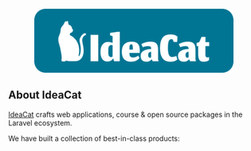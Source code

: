 <p align="center"><a href="https://ideacat.ro" target="_blank"><img src="https://github.com/ideacatlab/.github/blob/main/docs/images/github-logo.png?raw=true" width="400"></a></p>

## About IdeaCat

[IdeaCat](https://ideacat.ro) crafts web applications, course & open source packages in the Laravel ecosystem. 

We have built a collection of best-in-class products:

